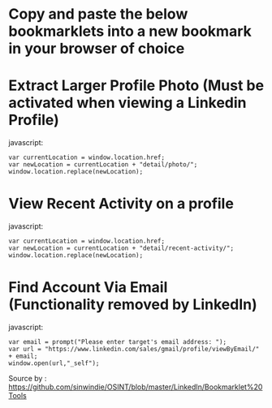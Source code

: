 # Copy and paste the below bookmarklets into a new bookmark in your browser of choice

# Extract Larger Profile Photo (Must be activated when viewing a Linkedin Profile)

javascript: 

```
var currentLocation = window.location.href;  
var newLocation = currentLocation + "detail/photo/";  
window.location.replace(newLocation);   
```

# View Recent Activity on a profile

javascript:  

```
var currentLocation = window.location.href;   
var newLocation = currentLocation + "detail/recent-activity/";   
window.location.replace(newLocation);
```

# Find Account Via Email (Functionality removed by LinkedIn)

javascript:  

```
var email = prompt("Please enter target's email address: ");   
var url = "https://www.linkedin.com/sales/gmail/profile/viewByEmail/" + email;   
window.open(url,"_self");
```

Source by : https://github.com/sinwindie/OSINT/blob/master/LinkedIn/Bookmarklet%20Tools